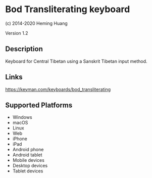 Bod Transliterating keyboard
==============

(c) 2014-2020 Heming Huang

Version 1.2

Description
-----------

Keyboard for Central Tibetan using a Sanskrit Tibetan input method.

Links
-----
https://keyman.com/keyboards/bod_transliterating

Supported Platforms
-------------------
 * Windows
 * macOS
 * Linux
 * Web
 * iPhone
 * iPad
 * Android phone
 * Android tablet
 * Mobile devices
 * Desktop devices
 * Tablet devices

